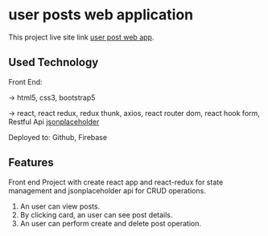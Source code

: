 # user posts web application

This project live site link [user post web app](https://users-post.web.app/).

## Used Technology

Front End:

 -> html5, css3, bootstrap5
 
 -> react, react redux, redux thunk, axios, react router dom, react hook form, Restful Api [jsonplaceholder](https://jsonplaceholder.typicode.com/posts)

Deployed to: Github, Firebase

## Features
Front end Project with create react app and react-redux for state management and jsonplaceholder api for CRUD operations.

1. An user can view posts.
2. By clicking card, an user can see post details.
3. An user can perform create and delete post operation.



